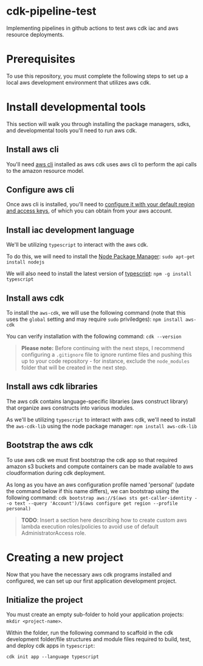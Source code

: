 # cdk-pipeline-test

Implementing pipelines in github actions to test aws cdk iac and aws resource deployments.

# Prerequisites

To use this repository, you must complete the following steps to set up a local aws development environment that utilizes aws cdk.

# Install developmental tools

This section will walk you through installing the package managers, sdks, and developmental tools you'll need to run aws cdk.

## Install aws cli

You'll need [aws cli](https://docs.aws.amazon.com/cli/latest/userguide/getting-started-install.html) installed as aws cdk uses aws cli to perform the api calls to the amazon resource model.

## Configure aws cli

Once aws cli is installed, you'll need to [configure it with your default region and access keys](https://docs.aws.amazon.com/sdk-for-java/v1/developer-guide/setup-credentials.html), of which you can obtain from your aws account.

## Install iac development language

We'll be utilizing `typescript` to interact with the aws cdk.

To do this, we will need to install the [Node Package Manager](https://www.npmjs.com):
`sudo apt-get install nodejs`

We will also need to install the latest version of [typescript](https://www.typescriptlang.org/):
`npm -g install typescript`

## Install aws cdk

To install the `aws-cdk`, we will use the following command (note that this uses the `global` setting and may require `sudo` priviledges):
`npm install aws-cdk`

You can verify installation with the following command:
`cdk --version`

> **Please note:** Before continuing with the next steps, I recommend configuring a `.gitignore` file to ignore runtime files and pushing this up to your code repository - for instance, exclude the `node_modules` folder that will be created in the next step.

## Install aws cdk libraries

The aws cdk contains language-specific libraries (aws construct library) that organize aws constructs into various modules.

As we'll be utilizing `typescript` to interact with aws cdk, we'll need to install the `aws-cdk-lib` using the node package manager:
`npm install aws-cdk-lib`

## Bootstrap the aws cdk

To use aws cdk we must first bootstrap the cdk app so that required amazon s3 buckets and compute containers can be made available to aws cloudformation during cdk deployment.

As long as you have an aws configuration profile named 'personal' (update the command below if this name differs), we can bootstrap using the following command:
`cdk bootstrap aws://$(aws sts get-caller-identity --o text --query 'Account')/$(aws configure get region --profile personal)`

> **TODO**: Insert a section here describing how to create custom aws lambda execution roles/policies to avoid use of default AdministratorAccess role.

# Creating a new project

Now that you have the necessary aws cdk programs installed and configured, we can set up our first application development project.

## Initialize the project

You must create an empty sub-folder to hold your application projects: `mkdir <project-name>`.

Within the folder, run the following command to scaffold in the cdk development folder/file structures and module files required to build, test, and deploy cdk apps in `typescript`:

`cdk init app --language typescript`
